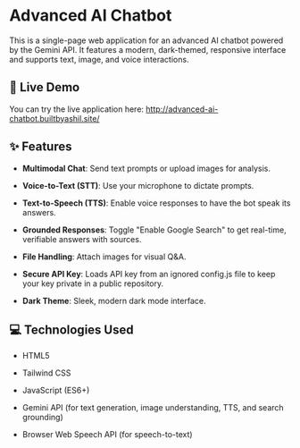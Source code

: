 # Advanced AI Chatbot

This is a single-page web application for an advanced AI chatbot powered by the Gemini API. It features a modern, dark-themed, responsive interface and supports text, image, and voice interactions.

## 🚀 Live Demo

You can try the live application here:
http://advanced-ai-chatbot.builtbyashil.site/

## ✨ Features

- **Multimodal Chat**: Send text prompts or upload images for analysis.

- **Voice-to-Text (STT)**: Use your microphone to dictate prompts.

- **Text-to-Speech (TTS)**: Enable voice responses to have the bot speak its answers.

- **Grounded Responses**: Toggle "Enable Google Search" to get real-time, verifiable answers with sources.

- **File Handling**: Attach images for visual Q&A.

- **Secure API Key**: Loads API key from an ignored config.js file to keep your key private in a public repository.

- **Dark Theme**: Sleek, modern dark mode interface.

## 💻 Technologies Used

- HTML5

- Tailwind CSS

- JavaScript (ES6+)

- Gemini API (for text generation, image understanding, TTS, and search grounding)

- Browser Web Speech API (for speech-to-text)